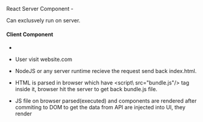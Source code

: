 React Server Component -

Can exclusvely run on server.

#### Client Component

-

- User visit website.com
- NodeJS or any server runtime recieve the request send back index.html.
- HTML is parsed in browser which have \<script\ src="bundle.js"/> tag inside it, browser hit the server to get back bundle.js file.
- JS file on browser parsed(executed) and components are rendered after commiting to DOM to get the data from API are injected into UI, they render
